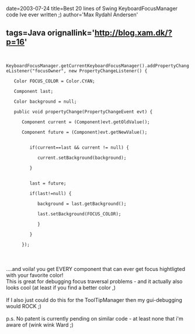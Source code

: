 date=2003-07-24
title=Best 20 lines of Swing KeyboardFocusManager code Ive ever written ;)
author='Max Rydahl Andersen'

tags=Java 
orignallink='http://blog.xam.dk/?p=16'
---
<div>
<code><br>
KeyboardFocusManager.getCurrentKeyboardFocusManager().addPropertyChangeListener("focusOwner", new PropertyChangeListener() {<br>
&#160;&#160;&#160;Color FOCUS_COLOR = Color.CYAN;<br>
&#160;&#160;&#160;Component last;<br>
&#160;&#160;&#160;Color background = null; <br>
&#160;&#160;&#160;public void propertyChange(PropertyChangeEvent evt) {<br>
&#160;&#160;&#160;&#160;&#160;&#160;Component current = (Component)evt.getOldValue();<br>
&#160;&#160;&#160;&#160;&#160;&#160;Component future = (Component)evt.getNewValue();<br><br>
&#160;&#160;&#160;&#160;&#160;&#160;&#160;&#160;&#160;if(current==last &amp;&amp; current != null) {<br>
&#160;&#160;&#160;&#160;&#160;&#160;&#160;&#160;&#160;&#160;&#160;&#160;current.setBackground(background);<br>
&#160;&#160;&#160;&#160;&#160;&#160;&#160;&#160;&#160;} <br><br>
&#160;&#160;&#160;&#160;&#160;&#160;&#160;&#160;&#160;last = future;<br>
&#160;&#160;&#160;&#160;&#160;&#160;&#160;&#160;&#160;if(last!=null) {<br>
&#160;&#160;&#160;&#160;&#160;&#160;&#160;&#160;&#160;&#160;&#160;&#160;background = last.getBackground();<br>
&#160;&#160;&#160;&#160;&#160;&#160;&#160;&#160;&#160;&#160;&#160;&#160;last.setBackground(FOCUS_COLOR);<br>
&#160;&#160;&#160;&#160;&#160;&#160;&#160;&#160;&#160;&#160;&#160;&#160;}<br>
&#160;&#160;&#160;&#160;&#160;&#160;&#160;&#160;&#160;} <br>
&#160;&#160;&#160;&#160;&#160;&#160;});<br></code><br><br><br>
....and voila! you get EVERY component that can ever get focus hightligted with your favorite color!<br>
This is great for debugging focus traversal problems - and it actually also looks cool (at least if you find a better color ,)<br><br>
If I also just could do this for the ToolTipManager then my gui-debugging would ROCK ;)<br><br>
p.s. No patent is currently pending on similar code - at least none that i'm aware of (wink wink Ward ;)</div>
